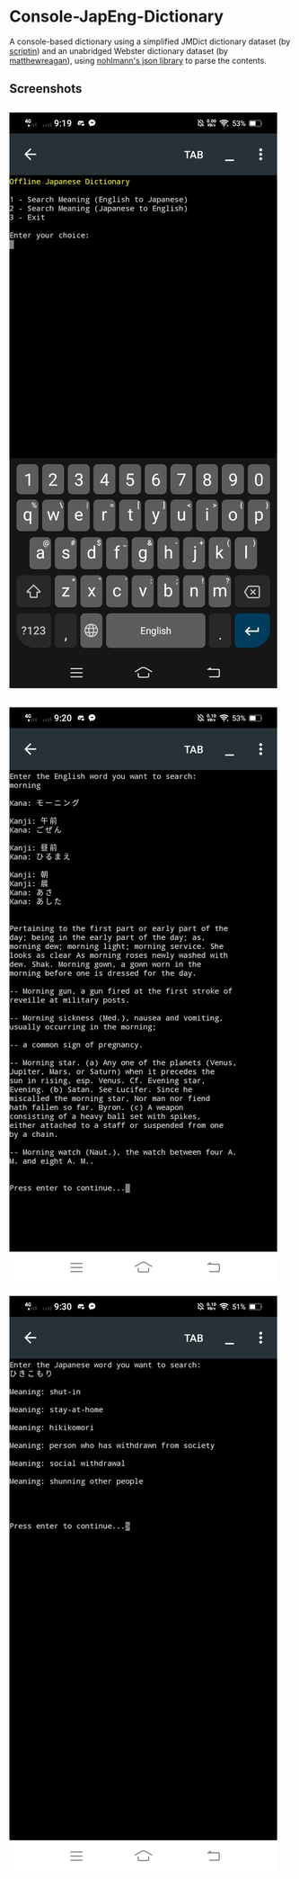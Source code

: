 # Console-JapEng-Dictionary
A console-based dictionary using a simplified JMDict dictionary dataset (by [scriptin](https://github.com/scriptin/jmdict-simplified)) and an unabridged Webster dictionary dataset (by [matthewreagan](https://github.com/matthewreagan/WebstersEnglishDictionary)), using [nohlmann's json library](https://github.com/nlohmann/json) to parse the contents.
## Screenshots
![ss1](https://raw.githubusercontent.com/vonnogadas/Console-JapEng-Dictionary/main/Screenshot_20230217_211943.jpg)
---
![ss2](https://raw.githubusercontent.com/vonnogadas/Console-JapEng-Dictionary/main/Screenshot_20230217_212019.jpg)
---
![ss3](https://raw.githubusercontent.com/vonnogadas/Console-JapEng-Dictionary/main/Screenshot_20230217_213048.jpg)
